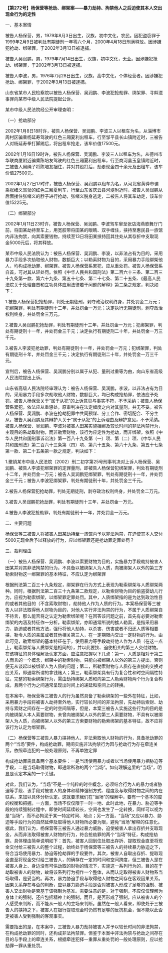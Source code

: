 **【第272号】杨保营等抢劫、绑架案——暴力劫持、拘禁他人之后迫使其本人交出现金行为的定性**

一、基本案情

被告人杨保营，男，1979年8月3日出生，汉族，初中文化，农民。因犯盗窃罪于1999年2月9日被判处有期徒刑一年零六个月，2000年4月18日刑满释放。因涉嫌犯抢劫、绑架罪，于2002年3月13日被逮捕。

被告人吴润鹏，男，1979年7月14日出生，汉族，初中文化，无业。因涉嫌犯抢劫、绑架罪，于2002年3月13日被逮捕。

被告人李波，男，1976年7月28日出生，汉族，高中文化，个体经营者。因涉嫌犯抢劫、绑架罪，于2002年3月13日被逮捕。

山东省某市人民检察院以被告人杨保营、吴润鹏、李波犯抢劫罪、绑架罪、寻衅滋事罪向某市中级人民法院提起公诉。

某市中级人民法院经公开审理查明：

（一）抢劫部分

2002年1月8日18时许，被告人杨保营、吴润鹏、李波三人以租车为名，从淄博市周村区骗乘杨延寿驾驶的红色三厢夏利出租车，行至邹平县长山镇附近时，三被告人对杨延寿拳打脚踢后，将出租车抢走，该车价值17500元。

2002年1月16日19时许，被告人杨保营、吴润鹏、李波三人以租车为名，从德州市华联商厦附近骗乘陈培友驾驶的红色三厢夏利出租车，行至商河县玉皇镇附近时，三被告人用绳子将陈培友捆住，并对其殴打后，劫走现金四十余元及出租车，该车价值27500元。

2002年1月27日17时许，被告人杨保营、吴润鹏以租车为名，从河北省黄骅市骗乘张绪义驾驶的红色三厢夏利车，行至山东省庆云县河堤附近时，被告人吴润鹏从后面搂住张绪义的脖子进行抢劫，张绪义脱身逃走，二被告人将其车劫走，该车价值15225元。

（二）绑架部分

2002年1月11日23时许，被告人杨保营、吴润鹏、李波驾车窜至张店海燕歌舞厅门前，将田某劫持至车上，用宽胶带将田某的眼睛、双手缠住，挟持至惠民县一旅馆内非法拘禁，向其索要钱物，持续至13日将田某挟持回其住处从其存折中支取现金5000元后，将其释放。

某市中级人民法院认为：被告人杨保营、吴润鹏、李波，以非法占有为目的，采用暴力手段多次劫取他人财物，数额巨大；以勒索财物为目的，采用暴力手段绑架他人，均构成抢劫罪、绑架罪。被告人杨保营系累犯，应从重处罚。被告人杨保营系自首，可对其从轻处罚。依照《中华人民共和国刑法》第二百六十三条、第二百三十九条第一款、第六十九条、第五十七条、第二十七条、第二十五条、《最高人民法院关于处理自首和立功具体应用法律若干问题的解释》第二条之规定，判决如下：

1.被告人杨保营犯抢劫罪，判处无期徒刑，剥夺政治权利终身，并处罚金二万元；犯绑架罪，判处有期徒刑十二年，并处罚金一万元；决定执行无期徒刑，剥夺政治权利终身，并处罚金三万元。

2.被告人吴润鹏犯抢劫罪，判处有期徒刑十三年，并处罚金一万元；犯绑架罪，判处有期徒刑十一年，并处罚金三千元；决定执行有期徒刑二十年，并处罚金一万三千元。

3.被告人李波犯抢劫罪，判处有期徒刑十一年，并处罚金一万元；犯绑架罪，判处有期徒刑十年，并处罚金三千元；决定执行有期徒刑二十年，并处罚金一万三千元。

宣判后，被告人杨保营、吴润鹏分别以属于从犯、量刑过重等为由，向山东省高级人民法院提出上诉。

山东省高级人民法院经审理认为：被告人杨保营、吴润鹏，李波，以非法占有为目的，采用暴力手段多次劫取他人财物，数额巨大，均已构成抢劫罪，依法应予处罚。被告人杨保营关于“属于从犯”的上诉意见与事实不符，不予采纳；被告人杨保营系累犯，依法应从重惩处，原审判决在法定幅度之内对其量刑，并无不妥。被告人杨保营、吴润鹏、李波在抢劫犯罪中共同预谋、分工合作、密切配合、不分主从，被告人吴润鹏及其辩护人关于“属于从犯”的上诉理由及辩护意见，不予采纳。被告人杨保营、吴润鹏、李波对被害人田某实施捆绑及较长时间的非法拘禁行为，主观目的系劫取财物，而非勒索财物，该行为应定性为抢劫，而非绑架。依照《中华人民共和国刑事诉讼法》第一百八十九条第（一）项、第（二）项、《中华人民共和国刑法》第二百六十三条第（四）项、第六十五条、第六十九条、第五十七条第一款、第二十五条第一款之规定，判决如下：

1.撤销某市中级人民法院（2002）刑二初字第25号刑事判决对上诉人杨保营、吴润鹏、被告人李波犯绑架罪的定罪量刑，即被告人杨保营犯绑架罪，判处有期徒刑十二年，并处罚金一万元；被告人吴润鹏犯绑架罪，判处有期徒刑十一年，并处罚金三千元；被告人李波犯绑架罪，判处有期徒刑十年，并处罚金三千元。

2.被告人杨保营犯抢劫罪，判处无期徒刑，剥夺政治权利终身，并处罚金二万元。

3.被告人吴润鹏犯抢劫罪，判处有期徒刑十三年，并处罚金一万元。

4.被告人李波犯抢劫罪，判处有期徒刑十一年，并处罚金一万元。

二、主要问题

杨保营等三被告人将被害人田某劫持至一旅馆内予以非法拘禁，在迫使其本人交付5000元现金后予以释放的行为，应以绑架罪还是抢劫罪定罪处罚？

三、裁判理由

（一）被告人杨保营、吴润鹏、李波以索要财物为目的，实施暴力手段劫持被害人田某并对其非法拘禁的行为，不具备以被绑架人为人质，向被绑架人以外的第三方勒索财物这一绑架罪的基本特征，不应认定为绑架罪

根据刑法第二百三十九条规定，绑架罪在行为方式上表现为勒索绑架与人质绑架两种。同时，根据刑法第二百三十九条第二款规定，以勒索财物为目的偷盗婴幼儿行为，应视为勒索绑架，以绑架罪定罪处罚。其中，人质绑架指的是为达到政治性目的或者其他目的（不含索取财物），劫持他人作为人质的行为。本案杨保营等三被告人以非法取得他人财物为目的，对他人实行非法拘禁的行为，不属于人质绑架自不待言，那么能否将之认定为勒索绑架呢？在回答该问题之前，首先有必要对勒索绑架的内涵及特征作一分析。勒索绑架，亦即通常所说的掳人勒索，是指采用暴力、胁迫或者其他方法，强行将他人劫持，以杀害、伤害或者不归还人质等相要挟，勒令人质的亲属或者其他相关第三人，在一定期限内交出一定财物的行为。由此可见，勒索绑架的基本特征在于，使用暴力等手段劫持他人作为人质（在这一点上，勒索绑架与人质绑架是相同的），并以此要挟、迫使相关的第三人交付财物。在该特征的具体理解及认定方面，应注意把握以下几点：第一，人质是相对于第三人而言的一个概念，绑架中的勒索财物，只能向被绑架人以外的第三方提出，否则便无从谈起以被绑架人为人质的问题；第二，所勒索财物与人质存在直接的交换对应关系，即通常所谓的拿钱赌人；第三，勒索绑架具有行为复合性和时空间隔性特征，完整的勒索绑架行为，需由劫持绑架人质和向第三人勒索财物两个行为复合构成，且两个行为之间通常呈现出时间上的递延和空间上的转换。

在本案中，杨保营等三被告人的行为虽然具备了勒索绑架的一些外在特征，比如，采用暴力手段将被害人劫持至外地，实行较长时间的非法拘禁，先劫持后索财、劫持与索财之间存在一定的时空间隔等，但是，本案三被告人实施这些行为的目的是向被绑架人本人索要财物，未曾向被绑架人以外的第三人索要财物，不具有以被绑架人为人质，向被绑架人以外的第三方索要财物的勒索绑架的基本特征，故不应将该行为认定为绑架罪。

（二）杨保营等三被告人暴力挟持他人、非法索取他人财物的行为，具备抢劫罪的两个“当场”要件，构成抢劫罪，期间实施非法拘禁行为因与抢劫行为存在牵连关系，依照牵连犯的一般处理原则，不再单独定罪

构成抢劫罪需具备两个基本要件：一是当场使用暴力或者以当场使用暴力相胁迫等手段，二是当场取得财物，即通常所称的两个“当场”。如何理解这里的“当场”，明显是认定本案的一个关键。

对此，我们认为，“当场”不是一个纯粹的时空概念，必须结合行为人的暴力或者胁迫等手段、该手段对被害人的身体和精神强制方式、程度及与取得财物之间的内在联系，来加以具体分析认定。这就要求我们在“当场”的理解中，要有一个基本的度的权衡和把握。一方面，当场不仅仅限于一时一地、此时此地，在暴力、胁迫等手段的持续强制过程中，即使时间延续较长，空间也发生了一定转换，同样可以视为是“当场”，而不必拘泥于某一特定时间、地点；另一方面，“当场”又应以暴力、胁迫等手段行为的自然延伸及取得他人财物所必要为限，避免“当场”解释的任意化。据此，我们认为，杨保营等三被告人通过暴力威胁，迫使被害人拿出存折并支取现金，从而非法取得被害人财物的行为，符合抢劫罪的两个“当场”特征，构成抢劫罪。具体理由简单说明如下：首先，被害人回到住处取出存折、提取现金直至将现金交付给三被告人的整个过程，始终处于杨保营等三被告人的持续暴力胁迫之下，符合当场使用暴力、胁迫等抢劫罪的手段要件。其次，被害人自取出存折、提取现金直至将现金交付给三被告人，的确存在一定的时间和空间跨度，但三被告人是在被害人身上、身边没有可供劫取的财物的情况下，实施这一系列行为的，目的在于劫取被害人的财物，故将该系列行为视作一个整体，从而认定取得被害人财物系当场取得，是妥当的。再次，暴力胁迫手段与取得他人财物之间存在客观因果关系。因果关系存在与否的判断，应以暴力胁迫手段是否对被害人形成了足够的强制、被害人交出财物是否基于该强制为基准。需要注意的是，对于强制，不应仅仅理解为身体上的强制，还应包括精神上的强制，而且，是否形成了强制，应从被害人的个人感受来判断，而不能从一般人的立场来判断。虽然在一般人看来，即使处于三被告人的挟持之下，被害人在银行提取现金时仍然有足够的反抗机会，但不能以此否定被害人受到强制的客观事实。

需要指出的是，在本案中，三被告人暴力劫持被害人并予以较长时间的非法拘禁，在构成抢劫罪的同时，还构成非法拘禁罪。但鉴于本案中非法拘禁与抢劫之间存在目的与手段上的牵连关系，根据牵连犯择一重罪从重处罚的一般处理原则，应以抢劫罪一罪从重处罚。